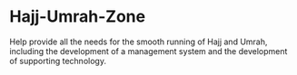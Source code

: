 # Hajj-Umrah-Zone
Help provide all the needs for the smooth running of Hajj and Umrah, including the development of a management system and the development of supporting technology.
